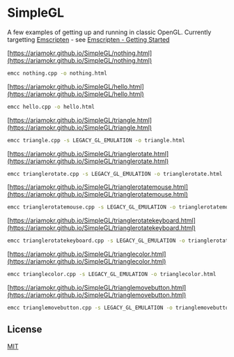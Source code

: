 # SimpleGL

A few examples of getting up and running in classic OpenGL. Currently targetting [Emscripten](https://emscripten.org) - see [Emscripten - Getting Started](https://emscripten.org/docs/getting_started/index.html)

[https://ariamokr.github.io/SimpleGL/nothing.html](https://ariamokr.github.io/SimpleGL/nothing.html)
```bash
emcc nothing.cpp -o nothing.html
```

[https://ariamokr.github.io/SimpleGL/hello.html](https://ariamokr.github.io/SimpleGL/hello.html)
```bash
emcc hello.cpp -o hello.html
```

[https://ariamokr.github.io/SimpleGL/triangle.html](https://ariamokr.github.io/SimpleGL/triangle.html)
```bash
emcc triangle.cpp -s LEGACY_GL_EMULATION -o triangle.html
```

[https://ariamokr.github.io/SimpleGL/trianglerotate.html](https://ariamokr.github.io/SimpleGL/trianglerotate.html)
```bash
emcc trianglerotate.cpp -s LEGACY_GL_EMULATION -o trianglerotate.html
```

[https://ariamokr.github.io/SimpleGL/trianglerotatemouse.html](https://ariamokr.github.io/SimpleGL/trianglerotatemouse.html)
```bash
emcc trianglerotatemouse.cpp -s LEGACY_GL_EMULATION -o trianglerotatemouse.html
```

[https://ariamokr.github.io/SimpleGL/trianglerotatekeyboard.html](https://ariamokr.github.io/SimpleGL/trianglerotatekeyboard.html)
```bash
emcc trianglerotatekeyboard.cpp -s LEGACY_GL_EMULATION -o trianglerotatekeyboard.html
```

[https://ariamokr.github.io/SimpleGL/trianglecolor.html](https://ariamokr.github.io/SimpleGL/trianglecolor.html)
```bash
emcc trianglecolor.cpp -s LEGACY_GL_EMULATION -o trianglecolor.html
```

[https://ariamokr.github.io/SimpleGL/trianglemovebutton.html](https://ariamokr.github.io/SimpleGL/trianglemovebutton.html)
```bash
emcc trianglemovebutton.cpp -s LEGACY_GL_EMULATION -o trianglemovebutton.html
```

## License
[MIT](https://choosealicense.com/licenses/mit/)
